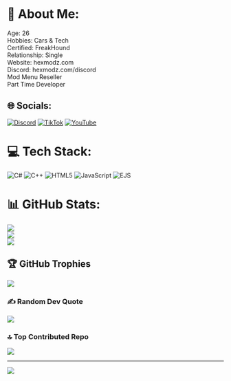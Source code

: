 # 💫 About Me:
Age: 26<br>Hobbies: Cars & Tech<br>Certified: FreakHound<br>Relationship: Single<br>Website: hexmodz.com<br>Discord: hexmodz.com/discord<br>Mod Menu Reseller<br>Part Time Developer


## 🌐 Socials:
[![Discord](https://img.shields.io/badge/Discord-%237289DA.svg?logo=discord&logoColor=white)](https://discord.gg/AsHYdSsk82) [![TikTok](https://img.shields.io/badge/TikTok-%23000000.svg?logo=TikTok&logoColor=white)](https://tiktok.com/@phantomstrike3) [![YouTube](https://img.shields.io/badge/YouTube-%23FF0000.svg?logo=YouTube&logoColor=white)](https://youtube.com/@UCAZZIo6lk_S96FMhn1jpBeA) 

# 💻 Tech Stack:
![C#](https://img.shields.io/badge/c%23-%23239120.svg?style=for-the-badge&logo=csharp&logoColor=white) ![C++](https://img.shields.io/badge/c++-%2300599C.svg?style=for-the-badge&logo=c%2B%2B&logoColor=white) ![HTML5](https://img.shields.io/badge/html5-%23E34F26.svg?style=for-the-badge&logo=html5&logoColor=white) ![JavaScript](https://img.shields.io/badge/javascript-%23323330.svg?style=for-the-badge&logo=javascript&logoColor=%23F7DF1E) ![EJS](https://img.shields.io/badge/ejs-%23B4CA65.svg?style=for-the-badge&logo=ejs&logoColor=black)
# 📊 GitHub Stats:
![](https://github-readme-stats.vercel.app/api?username=Hex-Modz&theme=dark&hide_border=false&include_all_commits=false&count_private=false)<br/>
![](https://github-readme-streak-stats.herokuapp.com/?user=Hex-Modz&theme=dark&hide_border=false)<br/>
![](https://github-readme-stats.vercel.app/api/top-langs/?username=Hex-Modz&theme=dark&hide_border=false&include_all_commits=false&count_private=false&layout=compact)

## 🏆 GitHub Trophies
![](https://github-profile-trophy.vercel.app/?username=Hex-Modz&theme=dracula&no-frame=true&no-bg=false&margin-w=4)

### ✍️ Random Dev Quote
![](https://quotes-github-readme.vercel.app/api?type=horizontal&theme=radical)

### 🔝 Top Contributed Repo
![](https://github-contributor-stats.vercel.app/api?username=Hex-Modz&limit=5&theme=dark&combine_all_yearly_contributions=true)

---
[![](https://visitcount.itsvg.in/api?id=Hex-Modz&icon=0&color=0)](https://visitcount.itsvg.in)

<!-- Proudly created with GPRM ( https://gprm.itsvg.in ) -->